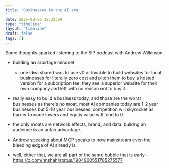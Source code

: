 ```yaml
---
title: "Businesses in the AI era 
"
date: 2025-03-25 18:33:09
type: "timeline"
layout: "timeline"
draft: false
tags: []
---
```


Some thoughts sparked listening to the SIP podcast with Andrew Wilkinson. 
- building an arbirtage mindset 
    - one idea shared was to use v0 or lovable to build websites for local businesses for literally zero cost and pitch them to buy a hosted version for a subcription fee. they see a superior website for their own company and left with no reason not to buy it.
- really easy to build a business today, and those are the worst businesses as there's no moat. most AI companies today are 1-2 year businesses but 5-10 year businesses. competition will skyrocket as barrier to code lowers and equtiy value will tend to 0.
- the only moats are network effects, brand, and data. buildng an audience is an unfair advantage.
- Andrew speaking about MCP speaks to how mainstream even the bleeding edge of AI already is. 

- well, either that, we are all part of the same bubble that is early - https://x.com/hnshah/status/1904900551785275577